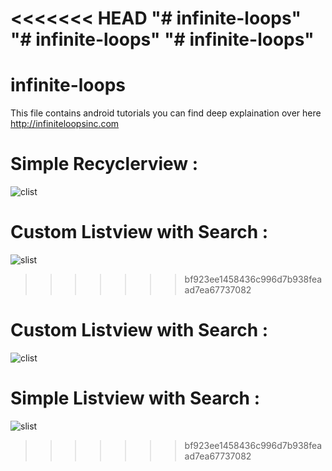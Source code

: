 <<<<<<< HEAD
"# infinite-loops" 
"# infinite-loops" 
"# infinite-loops" 
=======
# infinite-loops
This file contains android tutorials
you can find deep explaination over here http://infiniteloopsinc.com
# Simple Recyclerview :
![clist](http://infiniteloops.info/wp-content/uploads/2016/08/android_marshmallow_update_dates_for_smartphones-520x245.png)
# Custom Listview with Search :
![slist](http://infiniteloops.info/wp-content/uploads/2016/08/android_marshmallow_update_dates_for_smartphones-copy.png)
>>>>>>> bf923ee1458436c996d7b938feaad7ea67737082
# Custom Listview with Search :
![clist](https://cloud.githubusercontent.com/assets/14331154/16993852/b57743aa-4ec2-11e6-8571-a90404f3c728.jpg)
# Simple Listview with Search :
![slist](https://cloud.githubusercontent.com/assets/14331154/16993894/e3598710-4ec2-11e6-82f4-76190d77507a.jpg)
>>>>>>> bf923ee1458436c996d7b938feaad7ea67737082
